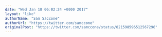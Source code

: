 ```yaml
---
date: "Wed Jan 18 06:02:24 +0000 2017"
layout: "like"
authorName: "Sam Saccone"
authorUrl: "https://twitter.com/samccone"
originalPost: "https://twitter.com/samccone/status/821598596512567296"
---
```


